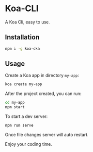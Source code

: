 # Koa-CLI

A Koa Cli, easy to use.

## Installation

```bash
npm i -g koa-cka
```

## Usage

Create a Koa app in directory `my-app`:
```bash
koa create my-app
```

After the project created, you can run:
```bash
cd my-app
npm start
```

To start a dev server:
```bash
npm run serve
```
Once file changes server will auto restart.

Enjoy your coding time.